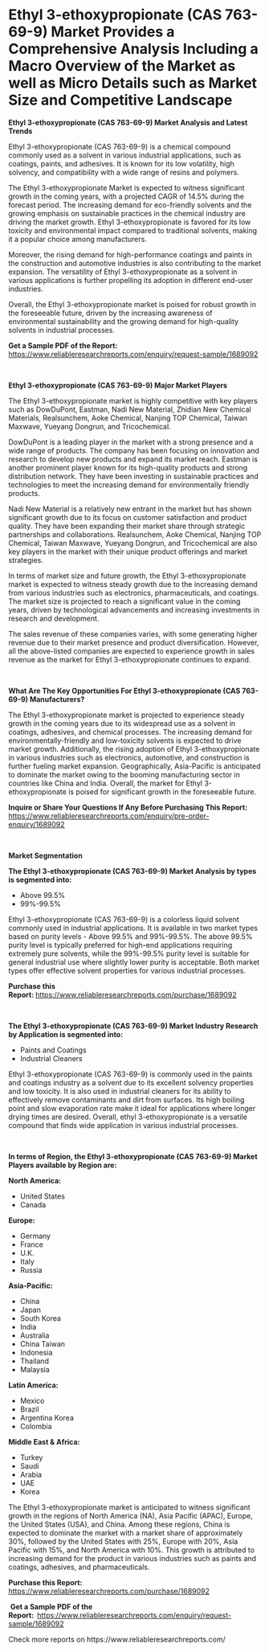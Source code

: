 <p><h1>Ethyl 3-ethoxypropionate (CAS 763-69-9) Market Provides a Comprehensive Analysis Including a Macro Overview of the Market as well as Micro Details such as Market Size and Competitive Landscape</h1></p><p><strong>Ethyl 3-ethoxypropionate (CAS 763-69-9) Market Analysis and Latest Trends</strong></p>
<p><p>Ethyl 3-ethoxypropionate (CAS 763-69-9) is a chemical compound commonly used as a solvent in various industrial applications, such as coatings, paints, and adhesives. It is known for its low volatility, high solvency, and compatibility with a wide range of resins and polymers.</p><p>The Ethyl 3-ethoxypropionate Market is expected to witness significant growth in the coming years, with a projected CAGR of 14.5% during the forecast period. The increasing demand for eco-friendly solvents and the growing emphasis on sustainable practices in the chemical industry are driving the market growth. Ethyl 3-ethoxypropionate is favored for its low toxicity and environmental impact compared to traditional solvents, making it a popular choice among manufacturers.</p><p>Moreover, the rising demand for high-performance coatings and paints in the construction and automotive industries is also contributing to the market expansion. The versatility of Ethyl 3-ethoxypropionate as a solvent in various applications is further propelling its adoption in different end-user industries.</p><p>Overall, the Ethyl 3-ethoxypropionate market is poised for robust growth in the foreseeable future, driven by the increasing awareness of environmental sustainability and the growing demand for high-quality solvents in industrial processes.</p></p>
<p><strong>Get a Sample PDF of the Report:&nbsp;</strong> <a href="https://www.reliableresearchreports.com/enquiry/request-sample/1689092">https://www.reliableresearchreports.com/enquiry/request-sample/1689092</a></p>
<p>&nbsp;</p>
<p><strong>Ethyl 3-ethoxypropionate (CAS 763-69-9) Major Market Players</strong></p>
<p><p>The Ethyl 3-ethoxypropionate market is highly competitive with key players such as DowDuPont, Eastman, Nadi New Material, Zhidian New Chemical Materials, Realsunchem, Aoke Chemical, Nanjing TOP Chemical, Taiwan Maxwave, Yueyang Dongrun, and Tricochemical.</p><p>DowDuPont is a leading player in the market with a strong presence and a wide range of products. The company has been focusing on innovation and research to develop new products and expand its market reach. Eastman is another prominent player known for its high-quality products and strong distribution network. They have been investing in sustainable practices and technologies to meet the increasing demand for environmentally friendly products.</p><p>Nadi New Material is a relatively new entrant in the market but has shown significant growth due to its focus on customer satisfaction and product quality. They have been expanding their market share through strategic partnerships and collaborations. Realsunchem, Aoke Chemical, Nanjing TOP Chemical, Taiwan Maxwave, Yueyang Dongrun, and Tricochemical are also key players in the market with their unique product offerings and market strategies.</p><p>In terms of market size and future growth, the Ethyl 3-ethoxypropionate market is expected to witness steady growth due to the increasing demand from various industries such as electronics, pharmaceuticals, and coatings. The market size is projected to reach a significant value in the coming years, driven by technological advancements and increasing investments in research and development.</p><p>The sales revenue of these companies varies, with some generating higher revenue due to their market presence and product diversification. However, all the above-listed companies are expected to experience growth in sales revenue as the market for Ethyl 3-ethoxypropionate continues to expand.</p></p>
<p>&nbsp;</p>
<p><strong>What Are The Key Opportunities For Ethyl 3-ethoxypropionate (CAS 763-69-9) Manufacturers?</strong></p>
<p><p>The Ethyl 3-ethoxypropionate market is projected to experience steady growth in the coming years due to its widespread use as a solvent in coatings, adhesives, and chemical processes. The increasing demand for environmentally-friendly and low-toxicity solvents is expected to drive market growth. Additionally, the rising adoption of Ethyl 3-ethoxypropionate in various industries such as electronics, automotive, and construction is further fueling market expansion. Geographically, Asia-Pacific is anticipated to dominate the market owing to the booming manufacturing sector in countries like China and India. Overall, the market for Ethyl 3-ethoxypropionate is poised for significant growth in the foreseeable future.</p></p>
<p><strong>Inquire or Share Your Questions If Any Before Purchasing This Report:</strong> <a href="https://www.reliableresearchreports.com/enquiry/pre-order-enquiry/1689092">https://www.reliableresearchreports.com/enquiry/pre-order-enquiry/1689092</a></p>
<p>&nbsp;</p>
<p><strong>Market Segmentation</strong></p>
<p><strong>The Ethyl 3-ethoxypropionate (CAS 763-69-9) Market Analysis by types is segmented into:</strong></p>
<p><ul><li>Above 99.5%</li><li>99%-99.5%</li></ul></p>
<p><p>Ethyl 3-ethoxypropionate (CAS 763-69-9) is a colorless liquid solvent commonly used in industrial applications. It is available in two market types based on purity levels - Above 99.5% and 99%-99.5%. The above 99.5% purity level is typically preferred for high-end applications requiring extremely pure solvents, while the 99%-99.5% purity level is suitable for general industrial use where slightly lower purity is acceptable. Both market types offer effective solvent properties for various industrial processes.</p></p>
<p><strong>Purchase this Report:&nbsp;</strong><a href="https://www.reliableresearchreports.com/purchase/1689092">https://www.reliableresearchreports.com/purchase/1689092</a></p>
<p>&nbsp;</p>
<p><strong>The Ethyl 3-ethoxypropionate (CAS 763-69-9) Market Industry Research by Application is segmented into:</strong></p>
<p><ul><li>Paints and Coatings</li><li>Industrial Cleaners</li></ul></p>
<p><p>Ethyl 3-ethoxypropionate (CAS 763-69-9) is commonly used in the paints and coatings industry as a solvent due to its excellent solvency properties and low toxicity. It is also used in industrial cleaners for its ability to effectively remove contaminants and dirt from surfaces. Its high boiling point and slow evaporation rate make it ideal for applications where longer drying times are desired. Overall, ethyl 3-ethoxypropionate is a versatile compound that finds wide application in various industrial processes.</p></p>
<p>&nbsp;</p>
<p><strong>In terms of Region, the Ethyl 3-ethoxypropionate (CAS 763-69-9) Market Players available by Region are:</strong></p>
<p>
    <p> <strong> North America: </strong>
        <ul>
            <li>United States</li>
            <li>Canada</li>
        </ul>
        </p> 
    <p> <strong> Europe: </strong>
        <ul>
            <li>Germany</li>
            <li>France</li>
            <li>U.K.</li>
            <li>Italy</li>
            <li>Russia</li>
        </ul>
        </p> 
    <p> <strong> Asia-Pacific: </strong>
        <ul>
            <li>China</li>
            <li>Japan</li>
            <li>South Korea</li>
            <li>India</li>
            <li>Australia</li>
            <li>China Taiwan</li>
            <li>Indonesia</li>
            <li>Thailand</li>
            <li>Malaysia</li>
        </ul>
        </p> 
    <p> <strong> Latin America: </strong>
        <ul>
            <li>Mexico</li>
            <li>Brazil</li>
            <li>Argentina Korea</li>
            <li>Colombia</li>
        </ul>
        </p> 
    <p> <strong> Middle East & Africa: </strong>
        <ul>
            <li>Turkey</li>
            <li>Saudi</li>
            <li>Arabia</li>
            <li>UAE</li>
            <li>Korea</li>
        </ul>
    </p>
    </p>
<p><p>The Ethyl 3-ethoxypropionate market is anticipated to witness significant growth in the regions of North America (NA), Asia Pacific (APAC), Europe, the United States (USA), and China. Among these regions, China is expected to dominate the market with a market share of approximately 30%, followed by the United States with 25%, Europe with 20%, Asia Pacific with 15%, and North America with 10%. This growth is attributed to increasing demand for the product in various industries such as paints and coatings, adhesives, and pharmaceuticals.</p></p>
<p><strong>Purchase this Report: </strong><a href="https://www.reliableresearchreports.com/purchase/1689092">https://www.reliableresearchreports.com/purchase/1689092</a></p>
<p>&nbsp;<strong>Get a Sample PDF of the Report:&nbsp;&nbsp;</strong><a href="https://www.reliableresearchreports.com/enquiry/request-sample/1689092">https://www.reliableresearchreports.com/enquiry/request-sample/1689092</a></p>
<p><strong></strong></p>
<p>Check more reports on https://www.reliableresearchreports.com/</p>